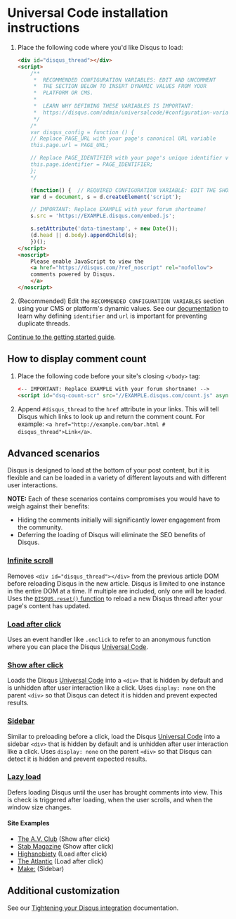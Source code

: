 # Universal Code installation instructions

1. Place the following code where you'd like Disqus to load:

	```html
	<div id="disqus_thread"></div>
	<script>
	    /**
	     *  RECOMMENDED CONFIGURATION VARIABLES: EDIT AND UNCOMMENT 
	     *  THE SECTION BELOW TO INSERT DYNAMIC VALUES FROM YOUR 
	     *  PLATFORM OR CMS.
	     *  
	     *  LEARN WHY DEFINING THESE VARIABLES IS IMPORTANT: 
	     *  https://disqus.com/admin/universalcode/#configuration-variables
	     */
	    /*
	    var disqus_config = function () {
		// Replace PAGE_URL with your page's canonical URL variable
		this.page.url = PAGE_URL;  

		// Replace PAGE_IDENTIFIER with your page's unique identifier variable
		this.page.identifier = PAGE_IDENTIFIER; 
	    };
	    */

	    (function() {  // REQUIRED CONFIGURATION VARIABLE: EDIT THE SHORTNAME BELOW
		var d = document, s = d.createElement('script');

		// IMPORTANT: Replace EXAMPLE with your forum shortname!
		s.src = 'https://EXAMPLE.disqus.com/embed.js';

		s.setAttribute('data-timestamp', + new Date());
		(d.head || d.body).appendChild(s);
	    })();
	</script>
	<noscript>
	    Please enable JavaScript to view the 
	    <a href="https://disqus.com/?ref_noscript" rel="nofollow">
		comments powered by Disqus.
	    </a>
	</noscript>
	```

2. (Recommended) Edit the `RECOMMENDED CONFIGURATION VARIABLES` section using your CMS or platform's dynamic values. See our [documentation](https://help.disqus.com/customer/en/portal/articles/2158629) to learn why defining `identifier` and `url` is important for preventing duplicate threads.

[Continue to the getting started guide](https://help.disqus.com/customer/portal/articles/1264625-getting-started).

## How to display comment count

1. Place the following code before your site's closing `</body>` tag:

	```html
	<-- IMPORTANT: Replace EXAMPLE with your forum shortname! -->
	<script id="dsq-count-scr" src="//EXAMPLE.disqus.com/count.js" async></script>
	```
2. Append `#disqus_thread` to the `href` attribute in your links. This will tell Disqus which links to look up and return the comment count. For example: `<a href="http://example.com/bar.html # disqus_thread">Link</a>`.

## Advanced scenarios

Disqus is designed to load at the bottom of your post content, but it is flexible and can be loaded in a variety of different layouts and with different user interactions.

**NOTE:** Each of these scenarios contains compromises you would have to weigh against their benefits:
- Hiding the comments initially will significantly lower engagement from the community.
- Deferring the loading of Disqus will eliminate the SEO benefits of Disqus.

### [Infinite scroll](infinite_scroll_template.html)

Removes `<div id="disqus_thread"></div>` from the previous article DOM before reloading Disqus in the new article. Disqus is limited to one instance in the entire DOM at a time. If multiple are included, only one will be loaded. Uses the [`DISQUS.reset()` function](https://help.disqus.com/customer/en/portal/articles/472107-using-disqus-on-ajax-sites) to reload a new Disqus thread after your page's content has updated.

### [Load after click](load_after_click_template.html)

Uses an event handler like `.onclick` to refer to an anonymous function where you can place the Disqus [Universal Code](https://disqus.com/admin/universalcode/).

### [Show after click](show_after_click_template.html)

Loads the Disqus [Universal Code](https://disqus.com/admin/universalcode/) into a `<div>` that is hidden by default and is unhidden after user interaction like a click. Uses `display: none` on the parent `<div>` so that Disqus can detect it is hidden and prevent expected results.

### [Sidebar](sidebar_template.html)

Similar to preloading before a click, load the Disqus [Universal Code](https://disqus.com/admin/universalcode/) into a sidebar `<div>` that is hidden by default and is unhidden after user interaction like a click. Uses `display: none` on the parent `<div>` so that Disqus can detect it is hidden and prevent expected results.

### [Lazy load](lazy_load_template.html)

Defers loading Disqus until the user has brought comments into view. This is check is triggered after loading, when the user scrolls, and when the window size changes.

#### Site Examples
- [The A.V. Club](http://www.avclub.com/article/sam-coffey-and-iron-lungs-channel-clash-talk-2-her-251891) (Show after click)
- [Stab Magazine](http://stabmag.com/news/kelly-slaters-tired-of-margaret-rivers-main-break/) (Show after click)
- [Highsnobiety](http://www.highsnobiety.com/2017/04/03/supreme-x-north-face-ss17-drop-paris/) (Load after click)
- [The Atlantic](https://www.theatlantic.com/technology/archive/2017/03/trump-android-tweets/520869/) (Load after click)
- [Make:](http://makezine.com/2016/06/30/these-custom-night-vision-goggles-dont-even-look-homemade/) (Sidebar)

## Additional customization

See our [Tightening your Disqus integration](https://help.disqus.com/customer/portal/articles/565624-tightening-your-disqus-integration) documentation.

